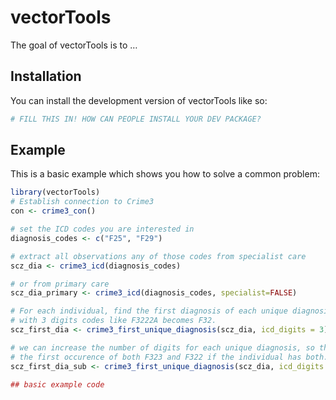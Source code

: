 
<!-- README.md is generated from README.Rmd. Please edit that file -->

# vectorTools

<!-- badges: start -->
<!-- badges: end -->

The goal of vectorTools is to …

## Installation

You can install the development version of vectorTools like so:

``` r
# FILL THIS IN! HOW CAN PEOPLE INSTALL YOUR DEV PACKAGE?
```

## Example

This is a basic example which shows you how to solve a common problem:

``` r
library(vectorTools)
# Establish connection to Crime3
con <- crime3_con()

# set the ICD codes you are interested in
diagnosis_codes <- c("F25", "F29")

# extract all observations any of those codes from specialist care
scz_dia <- crime3_icd(diagnosis_codes)

# or from primary care
scz_dia_primary <- crime3_icd(diagnosis_codes, specialist=FALSE)

# For each individual, find the first diagnosis of each unique diagnosis
# with 3 digits codes like F3222A becomes F32. 
scz_first_dia <- crime3_first_unique_diagnosis(scz_dia, icd_digits = 3)

# we can increase the number of digits for each unique diagnosis, so that we find
# the first occurence of both F323 and F322 if the individual has both.
scz_first_dia_sub <- crime3_first_unique_diagnosis(scz_dia, icd_digits = 4)

## basic example code
```
